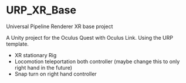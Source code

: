 # URP_XR_Base
Universal Pipeline Renderer XR base project

A Unity project for the Oculus Quest with Oculus Link.
Using the URP template.

- XR stationary Rig
- Locomotion teleportation both controller (maybe change this to only right hand in the future)
- Snap turn on right hand controller
